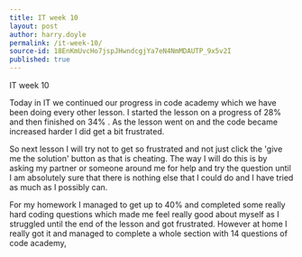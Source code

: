 ```yaml
---
title: IT week 10
layout: post
author: harry.doyle
permalink: /it-week-10/
source-id: 18EnKmUvcHo7jspJHwndcgjYa7eN4NmMDAUTP_9x5v2I
published: true
---
```

IT week 10

Today in IT we continued our progress in code academy which we have been doing every other lesson. I started the lesson on a progress of 28% and then finished on 34% . As the lesson went on and the code became increased harder I did get a bit frustrated.

So next lesson I will try not to get so frustrated and not just click the 'give me the solution' button as that is cheating. The way I will do this is by asking my partner or someone around me for help and try the question until I am absolutely sure that there is nothing else that I could do and I have tried as much as I possibly can.

For my homework I managed to get up to 40% and completed some really hard coding questions which made me feel really good about myself as I struggled until the end of the lesson and got frustrated. However at home I really got it and managed to complete a whole section with 14 questions of code academy,


